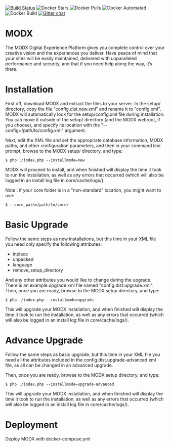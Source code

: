 [![Build Status](https://travis-ci.com/trydirect/modx.svg?branch=master)](https://travis-ci.com/trydirect/modx)
![Docker Stars](https://img.shields.io/docker/stars/trydirect/modx.svg)
![Docker Pulls](https://img.shields.io/docker/pulls/trydirect/modx.svg)
![Docker Automated](https://img.shields.io/docker/cloud/automated/trydirect/modx.svg)
![Docker Build](https://img.shields.io/docker/cloud/build/trydirect/modx.svg)
[![Gitter chat](https://badges.gitter.im/trydirect/community.png)](https://gitter.im/try-direct/community)

# MODX
The MODX Digital Experience Platform gives you complete control over your creative vision and the experiences you deliver. Have peace of mind that your sites will be easily maintained, delivered with unparalleled performance and security, and that if you need help along the way, it’s there.

# Installation

First off, download MODX and extract the files to your server. In the setup/ directory, copy the file "config.dist.new.xml" and rename it to "config.xml". MODX will automatically look for the setup/config.xml file during installation. You can move it outside of the setup/ directory (and the MODX webroot, if you choose), and specify its location with the "--config=/path/to/config.xml" argument.

Next, edit the XML file and set the appropriate database information, MODX paths, and other configuration parameters, and then in your command line prompt, browse to the MODX setup/ directory, and type:

```
$ php ./index.php --installmode=new
```
MODX will proceed to install, and when finished will display the time it took to run the installation, as well as any errors that occurred (which will also be logged in an install log file in core/cache/logs/).

Note : if your core folder is in a "non-standard" location, you might want to use:
```
$ --core_path=/path/to/core/
```
# Basic Upgrade

Follow the same steps as new installations, but this time in your XML file you need only specify the following attributes:
- inplace
- unpacked
- language
- remove_setup_directory

And any other attributes you would like to change during the upgrade. There is an example upgrade xml file named "config.dist.upgrade.xml". Then, once you are ready, browse to the MODX setup directory, and type:
```
$ php ./index.php --installmode=upgrade
```
This will upgrade your MODX installation, and when finished will display the time it took to run the installation, as well as any errors that occurred (which will also be logged in an install log file in core/cache/logs/).

# Advance Upgrade

Follow the same steps as basic upgrade, but this time in your XML file you need all the attributes included in the config.dist.upgrade-advanced.xml file, as all can be changed in an advanced upgrade.

Then, once you are ready, browse to the MODX setup directory, and type:
```
$ php ./index.php --installmode=upgrade-advanced
```
This will upgrade your MODX installation, and when finished will display the time it took to run the installation, as well as any errors that occurred (which will also be logged in an install log file in core/cache/logs/).


# Deployment
Deploy MODX with docker-compose.yml




